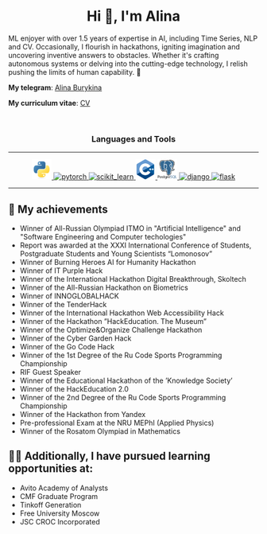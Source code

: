 <h1 align="center">Hi 👋, I'm Alina</h1>

ML enjoyer with over 1.5 years of expertise in AI, including Time Series, NLP and CV.
Occasionally, I flourish in hackathons, igniting imagination and uncovering inventive answers to obstacles. Whether it's crafting autonomous systems or delving into the cutting-edge technology, I relish pushing the limits of human capability. 🚀

**My telegram**: [Alina Burykina](https://t.me/burykinaa)

**My curriculum vitae**: [CV](https://drive.google.com/file/d/1ungFL_eLtAzKqZn9NsA-l2fTze3i0jpZ/view?usp=sharing)
</br>

<br clear="both">

<h3 align="Center">Languages and Tools</h3>

---

<div align="center">
 
  <a href="https://www.python.org" target="_blank" rel="noreferrer"> <img src="https://raw.githubusercontent.com/devicons/devicon/master/icons/python/python-original.svg" alt="python" width="40" height="40"/> </a>
  <a href="https://pytorch.org/" target="_blank" rel="noreferrer"> <img src="https://www.vectorlogo.zone/logos/pytorch/pytorch-icon.svg" alt="pytorch" width="40" height="40"/> </a>
  <a href="https://scikit-learn.org/" target="_blank" rel="noreferrer"> <img src="https://upload.wikimedia.org/wikipedia/commons/0/05/Scikit_learn_logo_small.svg" alt="scikit_learn" width="40" height="40"/> </a>
  <a href="https://www.w3schools.com/cpp/" target="_blank" rel="noreferrer"> <img src="https://raw.githubusercontent.com/devicons/devicon/master/icons/cplusplus/cplusplus-original.svg" alt="cplusplus" width="40" height="40"/> </a>
  <a href="https://www.postgresql.org" target="_blank" rel="noreferrer"> <img src="https://raw.githubusercontent.com/devicons/devicon/master/icons/postgresql/postgresql-original-wordmark.svg" alt="postgresql" width="40" height="40"/> </a>
    <a href="https://www.djangoproject.com/" target="_blank" rel="noreferrer"> <img src="https://cdn.worldvectorlogo.com/logos/django.svg" alt="django" width="40" height="40"/> </a>
  <a href="https://flask.palletsprojects.com/" target="_blank" rel="noreferrer"> <img src="https://www.vectorlogo.zone/logos/pocoo_flask/pocoo_flask-icon.svg" alt="flask" width="40" height="40"/> </a>
  
  
</div>

---

###

## 🎉 My achievements
  - Winner of All-Russian Olympiad ITMO in "Artificial Intelligence" and "Software Engineering and Computer techologies"
  - Report was awarded at the XXXI International Conference of Students, Postgraduate Students and Young Scientists “Lomonosov”
  - Winner of Burning Heroes AI for Humanity Hackathon
  - Winner of IT Purple Hack
  - Winner of the International Hackathon Digital Breakthrough, Skoltech
  - Winner of the All-Russian Hackathon on Biometrics
  - Winner of INNOGLOBALHACK
  - Winner of the TenderHack
  - Winner of the International Hackathon Web Accessibility Hack
  - Winner of the Hackathon ”HackEducation. The Museum”
  - Winner of the Optimize&Organize Challenge Hackathon
  - Winner of the Cyber Garden Hack
  - Winner of the Go Code Hack
  - Winner of the 1st Degree of the Ru Code Sports Programming Championship
  - RIF Guest Speaker
  - Winner of the Educational Hackathon of the ’Knowledge Society’
  - Winner of the HackEducation 2.0
  - Winner of the 2nd Degree of the Ru Code Sports Programming Championship
  - Winner of the Hackathon from Yandex
  - Pre-professional Exam at the NRU MEPhI (Applied Physics)
  - Winner of the Rosatom Olympiad in Mathematics

## 👨‍💻 Additionally, I have pursued learning opportunities at:
  - Avito Academy of Analysts
  - CMF Graduate Program
  - Tinkoff Generation
  - Free University Moscow
  - JSC CROC Incorporated


